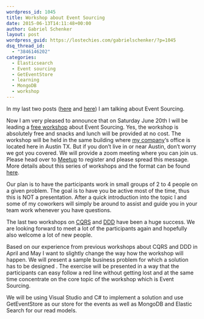 ```yaml
---
wordpress_id: 1045
title: Workshop about Event Sourcing
date: 2015-06-13T14:11:48+00:00
author: Gabriel Schenker
layout: post
wordpress_guid: https://lostechies.com/gabrielschenker/?p=1045
dsq_thread_id:
  - "3846146202"
categories:
  - Elasticsearch
  - Event sourcing
  - GetEventStore
  - learning
  - MongoDB
  - workshop
---
```

In my last two posts ([here](https://lostechies.com/gabrielschenker/2015/05/26/event-sourcing-revisited/ "Event sourcing revisited") and [here](https://lostechies.com/gabrielschenker/2015/06/06/event-sourcing-applied-the-aggregate/ "Event Sourcing applied – the Aggregate")) I am talking about Event Sourcing.

Now I am very pleased to announce that on Saturday June 20th I will be leading a [free workshop](http://www.meetup.com/Clear-Measure-Workshops/events/222897184/) about Event Sourcing. Yes, the workshop is absolutely free and snacks and lunch will be provided at no cost. The workshop will be held in the same building where [my company](http://www.clear-measure.com/)&#8216;s office is located here in Austin TX. But if you don&#8217;t live in or near Austin, don&#8217;t worry we got you covered. We will provide a zoom meeting where you can join us. Please head over to [Meetup](http://www.meetup.com/Clear-Measure-Workshops/events/222897184/) to register and please spread this message. More details about this series of workshops and the format can be found [here](http://www.clear-measure.com/free-clear-measure-workshops/).

Our plan is to have the participants work in small groups of 2 to 4 people on a given problem. The goal is to have you be active most of the time, thus this is NOT a presentation. After a quick introduction into the topic I and some of my coworkers will simply be around to assist and guide you in your team work whenever you have questions.

The last two workshops on [CQRS](https://lostechies.com/gabrielschenker/2015/04/25/cqrs-workshop-retrospective/ "CQRS Workshop – Retrospective") and [DDD](http://www.meetup.com/Clear-Measure-Workshops/events/221920364/) have been a huge success. We are looking forward to meet a lot of the participants again and hopefully also welcome a lot of new people.

Based on our experience from previous workshops about CQRS and DDD in April and May I want to slightly change the way how the workshop will happen. We will present a sample business problem for which a solution has to be designed . The exercise will be presented in a way that the participants can easy follow a red line without getting lost and at the same time concentrate on the core topic of the workshop which is Event Sourcing.

We will be using Visual Studio and C# to implement a solution and use GetEventStore as our store for the events as well as MongoDB and Elastic Search for our read models.

&nbsp;